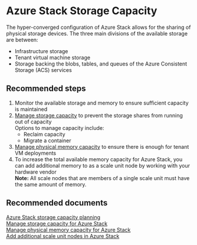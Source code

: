 <properties
    pageTitle="Azure Stack storage devices"
    description="Storage Capacity"
    service="microsoft.azurestack"
    resource="azurestack"
    authors="alexsmithMSFT"
    authorAlias="alexsmit"
    displayOrder=""
    selfHelpType="generic"
    supportTopicIds="32629224,32629260"
    resourceTags=""
    productPesIds="16226"
    cloudEnvironments="public"
/>

# Azure Stack Storage Capacity

The hyper-converged configuration of Azure Stack allows for the sharing of physical storage devices. The three main divisions of the available storage are between:

* Infrastructure storage
* Tenant virtual machine storage
* Storage backing the blobs, tables, and queues of the Azure Consistent Storage (ACS) services

## **Recommended steps**

1. Monitor the available storage and memory to ensure sufficient capacity is maintained
2. [Manage storage capacity](https://docs.microsoft.com/azure/azure-stack/azure-stack-manage-storage-shares) to prevent the storage shares from running out of capacity<br>
    Options to manage capacity include:
    - Reclaim capacity
    - Migrate a container
3. [Manage physical memory capacity](https://docs.microsoft.com/azure/azure-stack/azure-stack-manage-storage-physical-memory-capacity) to ensure there is enough for tenant VM deployments<br>
4. To increase the total available memory capacity for Azure Stack, you can add additional memory to as a scale unit node by working with your hardware vendor<br>
**Note:** All scale nodes that are members of a single scale unit must have the same amount of memory.

## **Recommended documents**

[Azure Stack storage capacity planning](https://docs.microsoft.com/azure/azure-stack/capacity-planning-storage)<br>
[Manage storage capacity for Azure Stack](https://docs.microsoft.com/azure/azure-stack/azure-stack-manage-storage-shares)<br>
[Manage physical memory capacity for Azure Stack](https://docs.microsoft.com/azure/azure-stack/azure-stack-manage-storage-physical-memory-capacity)<br>
[Add additional scale unit nodes in Azure Stack](https://docs.microsoft.com/azure/azure-stack/azure-stack-add-scale-node)
